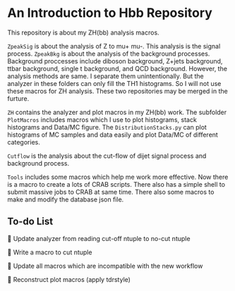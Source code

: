# An Introduction to Hbb Repository

This repository is about my ZH(bb) analysis macros.

`ZpeakSig` is about the analysis of Z to mu+ mu-. This analysis is the signal process. `ZpeakBkg` is about the analysis of the background processes. Background proccesses include
diboson background, Z+jets background, ttbar background, single t background, and QCD background. However, the analysis methods are same. I separate them unintentionally. But the analyzer in these folders can only
fill the TH1 histograms. So I will not use these macros for ZH analysis. These two repositories may be merged in the furture.

`ZH` contains the analyzer and plot macros in my ZH(bb) work. The subfolder `PlotMacros` includes macros which I use to plot histograms, stack histograms and Data/MC figure. The `DistributionStacks.py` can plot histograms of MC samples and data easily and plot Data/MC of different categories. 

`Cutflow` is the analysis about the cut-flow of dijet signal process and background process. 

`Tools` includes some macros which help me work more effective. Now there is a macro to create a lots of CRAB scripts. There also has a simple shell to submit massive jobs to CRAB at same time. There also some macros to make and modify the database json file. 

## To-do List

🔘 Update analyzer from reading cut-off ntuple to no-cut ntuple

🔘 Write a macro to cut ntuple

🔘 Update all macros which are incompatible with the new workflow

🔘 Reconstruct plot macros (apply tdrstyle)